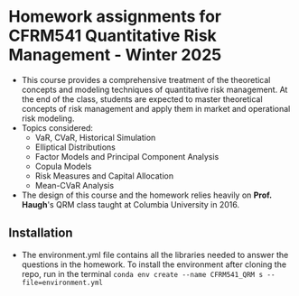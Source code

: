 # Homework assignments for CFRM541 Quantitative Risk Management - Winter 2025

- This course provides a comprehensive treatment of the theoretical concepts and modeling techniques of quantitative risk management. At the end of the class, students are expected to master theoretical concepts of risk management and apply them in market and
operational risk modeling.
- Topics considered:
  - VaR, CVaR, Historical Simulation
  - Elliptical Distributions
  - Factor Models and Principal Component Analysis
  - Copula Models
  - Risk Measures and Capital Allocation
  - Mean-CVaR Analysis
- The design of this course and the homework relies heavily on **Prof. Haugh**'s QRM class taught at Columbia University in 2016.

## Installation

- The environment.yml file contains all the libraries needed to answer the questions in the homework. To install the environment after cloning the repo, run in the terminal ```conda env create --name CFRM541_QRM s --file=environment.yml```
